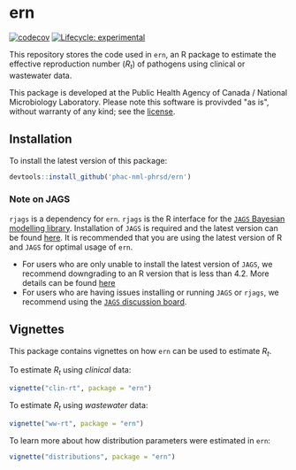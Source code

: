 # ern

<!-- badges: start -->

[![codecov](https://codecov.io/gh/phac-nml-phrsd/ern/branch/main/graph/badge.svg?token=SWXENVF9T4)](https://codecov.io/gh/phac-nml-phrsd/ern) [![Lifecycle: experimental](https://img.shields.io/badge/lifecycle-experimental-orange.svg)](https://lifecycle.r-lib.org/articles/stages.html#experimental)

<!-- badges: end -->

This repository stores the code used in `ern`, an R package to estimate the effective reproduction number ($R_t$) of pathogens using clinical or wastewater data.

This package is developed at the Public Health Agency of Canada / National Microbiology Laboratory. Please note this software is provivded "as is", without warranty of any kind; see the [license](LICENSE).

## Installation

To install the latest version of this package:

```r
devtools::install_github('phac-nml-phrsd/ern')
```

### Note on JAGS

`rjags` is a dependency for `ern`. `rjags` is the R interface for the [`JAGS` Bayesian modelling library](https://mcmc-jags.sourceforge.io/). Installation of `JAGS` is required and the latest version can be found [here](https://sourceforge.net/projects/mcmc-jags/files/). It is recommended that you are using the latest version of R and `JAGS` for optimal usage of `ern`.

* For users who are only unable to install the latest version of `JAGS`, we recommend downgrading to an R version that is less than 4.2. More details can be found [here](https://martynplummer.wordpress.com/2022/04/12/windows-update-jags-4-3-1-is-released/)
* For users who are having issues installing or running `JAGS` or `rjags`, we recommend using the [`JAGS` discussion board](https://sourceforge.net/p/mcmc-jags/discussion/610037/). 

## Vignettes

This package contains vignettes on how `ern` can be used to estimate $R_t$. 

To estimate $R_t$ using _clinical_ data:

```r
vignette("clin-rt", package = "ern")
```

To estimate $R_t$ using _wastewater_ data:

```r
vignette("ww-rt", package = "ern")
```

To learn more about how distribution parameters were estimated in `ern`:

```r
vignette("distributions", package = "ern")
```
